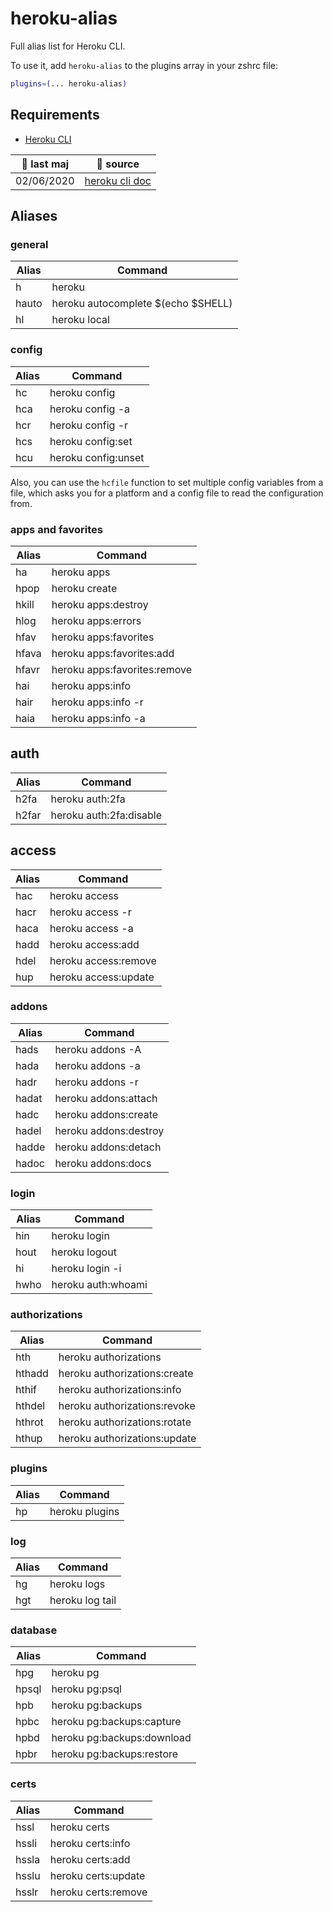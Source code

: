 # heroku-alias

Full alias list for Heroku CLI.

To use it, add `heroku-alias` to the plugins array in your zshrc file:

```zsh
plugins=(... heroku-alias)
```

## Requirements

- [Heroku CLI](https://devcenter.heroku.com/articles/heroku-cli)

| 🚀 last maj | 📡 source                                                                   |
| ----------- | --------------------------------------------------------------------------- |
| 02/06/2020  | [heroku cli doc](https://devcenter.heroku.com/articles/heroku-cli-commands) |

## Aliases

### general

| Alias | Command                            |
| ----- | ---------------------------------- |
| h     | heroku                             |
| hauto | heroku autocomplete $(echo $SHELL) |
| hl    | heroku local                       |

### config

| Alias | Command             |
| ----- | ------------------- |
| hc    | heroku config       |
| hca   | heroku config -a    |
| hcr   | heroku config -r    |
| hcs   | heroku config:set   |
| hcu   | heroku config:unset |

Also, you can use the `hcfile` function to set multiple config variables from a file,
which asks you for a platform and a config file to read the configuration from.

### apps and favorites

| Alias | Command                      |
| ----- | ---------------------------- |
| ha    | heroku apps                  |
| hpop  | heroku create                |
| hkill | heroku apps:destroy          |
| hlog  | heroku apps:errors           |
| hfav  | heroku apps:favorites        |
| hfava | heroku apps:favorites:add    |
| hfavr | heroku apps:favorites:remove |
| hai   | heroku apps:info             |
| hair  | heroku apps:info -r          |
| haia  | heroku apps:info -a          |

## auth

| Alias | Command                 |
| ----- | ----------------------- |
| h2fa  | heroku auth:2fa         |
| h2far | heroku auth:2fa:disable |

## access

| Alias | Command              |
| ----- | -------------------- |
| hac   | heroku access        |
| hacr  | heroku access -r     |
| haca  | heroku access -a     |
| hadd  | heroku access:add    |
| hdel  | heroku access:remove |
| hup   | heroku access:update |

### addons

| Alias | Command               |
| ----- | --------------------- |
| hads  | heroku addons -A      |
| hada  | heroku addons -a      |
| hadr  | heroku addons -r      |
| hadat | heroku addons:attach  |
| hadc  | heroku addons:create  |
| hadel | heroku addons:destroy |
| hadde | heroku addons:detach  |
| hadoc | heroku addons:docs    |

### login

| Alias | Command            |
| ----- | ------------------ |
| hin   | heroku login       |
| hout  | heroku logout      |
| hi    | heroku login -i    |
| hwho  | heroku auth:whoami |

### authorizations

| Alias  | Command                      |
| ------ | ---------------------------- |
| hth    | heroku authorizations        |
| hthadd | heroku authorizations:create |
| hthif  | heroku authorizations:info   |
| hthdel | heroku authorizations:revoke |
| hthrot | heroku authorizations:rotate |
| hthup  | heroku authorizations:update |

### plugins

| Alias | Command        |
| ----- | -------------- |
| hp    | heroku plugins |

### log

| Alias | Command         |
| ----- | --------------- |
| hg    | heroku logs     |
| hgt   | heroku log tail |

### database

| Alias | Command                    |
| ----- | -------------------------- |
| hpg   | heroku pg                  |
| hpsql | heroku pg:psql             |
| hpb   | heroku pg:backups          |
| hpbc  | heroku pg:backups:capture  |
| hpbd  | heroku pg:backups:download |
| hpbr  | heroku pg:backups:restore  |

### certs

| Alias | Command             |
| ----- | ------------------- |
| hssl  | heroku certs        |
| hssli | heroku certs:info   |
| hssla | heroku certs:add    |
| hsslu | heroku certs:update |
| hsslr | heroku certs:remove |
